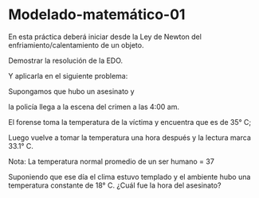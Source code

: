 # Modelado-matemático-01

En esta práctica deberá iniciar desde la Ley de Newton del enfriamiento/calentamiento de un objeto.

Demostrar la resolución de la EDO.

Y aplicarla en el siguiente problema:

Supongamos que hubo un asesinato y

la policía llega a la escena del crimen a las 4:00 am.

El forense toma la temperatura de la víctima y encuentra que es de 35° C;

Luego vuelve a tomar la temperatura una hora después y la lectura marca 33.1° C.

 

Nota: La temperatura normal promedio de un ser humano = 37

 

Suponiendo que ese día el clima estuvo templado y el ambiente hubo una temperatura constante de 18° C. ¿Cuál fue la hora del asesinato?
